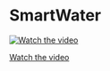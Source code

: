 # SmartWater

[![Watch the video](https://img.youtube.com/vi/T-D1KVIuvjA/maxresdefault.jpg)](https://youtu.be/T-D1KVIuvjA)

[Watch the video](./temp/Android%20Emulator%20-%20Pixel_2_API_30_5554%202021-11-20%2023-30-32_Trim.mp4)
